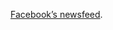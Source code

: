 
[Facebook’s newsfeed](https://docs.google.com/drawings/d/1-KCd7J3r9k2uy50IKM6AiiCEUbz7Ku83d1r9_LXLfBU/edit).